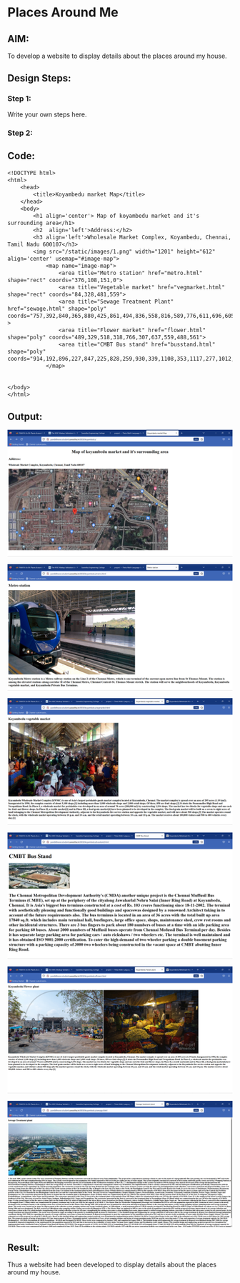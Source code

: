 # Places Around Me
## AIM:
To develop a website to display details about the places around my house.

## Design Steps:

### Step 1:
Write your own steps here.
### Step 2:

## Code:
```
<!DOCTYPE html>
<html>
    <head>
        <title>Koyambedu market Map</title>
    </head>
    <body>
        <h1 align='center'> Map of koyambedu market and it's surrounding area</h1>
        <h2  align='left'>Address:</h2>
        <h3 align='left'>Wholesale Market Complex, Koyambedu, Chennai, Tamil Nadu 600107</h3>
        <img src="/static/images/1.png" width="1201" height="612" align='center' usemap="#image-map">
            <map name="image-map">
                <area title="Metro station" href="metro.html" shape="rect" coords="376,108,151,0">
                <area title="Vegetable market" href="vegmarket.html" shape="rect" coords="84,328,481,559">
                <area title="Sewage Treatment Plant" href="sewage.html" shape="poly" coords="757,392,840,365,880,425,861,494,836,558,816,589,776,611,696,605,639,609,652,583,707,488" >
                <area title="Flower market" href="flower.html" shape="poly" coords="489,329,518,318,766,307,637,559,488,561">
                <area title="CMBT Bus stand" href="busstand.html" shape="poly" coords="914,192,896,227,847,225,828,259,930,339,1108,353,1117,277,1012,184">
            </map>
        
        
</body>
</html>
```

## Output:

![output](./a.png)

![output](./3.png)

![output](./4.png)

![output](./5.png)

![output](./6.png)

![output](./7.png)

## Result:

Thus a website had been developed to display details about the places around my house.